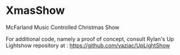 XmasShow
========

McFarland Music Controlled Christmas Show

For additional code, namely a proof of concept, consult Rylan's Up Lightshow repository at : https://github.com/vaziac/UpLightShow
